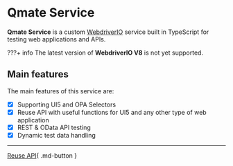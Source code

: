 # **Qmate** Service
**Qmate Service** is a custom [WebdriverIO](https://webdriver.io/) service built in TypeScript for testing web applications and APIs.

???+ info
    The latest version of **WebdriverIO V8** is not yet supported.

## Main features
The main features of this service are:

- [x] Supporting UI5 and OPA Selectors
- [x] Reuse API with useful functions for UI5 and any other type of web application
- [x] REST & OData API testing
- [x] Dynamic test data handling

---

[Reuse API](doc.md){ .md-button } 